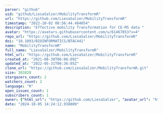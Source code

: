 ```yaml
---
parser: "github"
uid: "github/LiesaSalzer/MobilityTransformR"
url: "https://github.com/LiesaSalzer/MobilityTransformR"
timestamp: "2022-10-02 00:56:44.484054"
description: "Effective mobility Transformation for CE-MS data "
avatar: "https://avatars.githubusercontent.com/u/61467853?v=4"
repo_url: "https://github.com/LiesaSalzer/MobilityTransformR"
doi: "10.1093/BIOINFORMATICS/BTAC441"
name: "MobilityTransformR"
full_name: "LiesaSalzer/MobilityTransformR"
html_url: "https://github.com/LiesaSalzer/MobilityTransformR"
created_at: "2021-08-30T06:06:09Z"
updated_at: "2022-05-31T06:36:05Z"
clone_url: "https://github.com/LiesaSalzer/MobilityTransformR.git"
size: 303828
stargazers_count: 2
watchers_count: 2
language: "R"
open_issues_count: 1
subscribers_count: 1
owner: {"html_url": "https://github.com/LiesaSalzer", "avatar_url": "https://avatars.githubusercontent.com/u/61467853?v=4", "login": "LiesaSalzer", "type": "User"}
date: "2024-10-05 14:24:12.938809"
---
```

